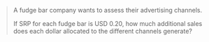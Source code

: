 > A fudge bar company wants to assess their advertising channels.
>
> If SRP for each fudge bar is USD 0.20, how much additional sales does each dollar allocated to the different channels generate?

